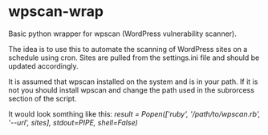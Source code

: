 # wpscan-wrap
Basic python wrapper for wpscan (WordPress vulnerability scanner). 

The idea is to use this to automate the scanning of WordPress sites on a schedule using cron.
Sites are pulled from the settings.ini file and should be updated accordingly.

It is assumed that wpscan installed on the system and is in your path.
If it is not you should install wpscan and change the path used in the subrorcess section of the script. 

It would look somthing like this: 
<i>result = Popen(['ruby', '/path/to/wpscan.rb', '--url', sites], stdout=PIPE, shell=False)<i>
